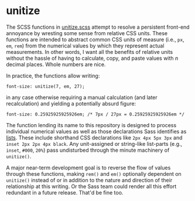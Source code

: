 unitize
=======

The SCSS functions in [unitize.scss](https://github.com/justinskolnick/unitize/blob/master/unitize.scss) attempt to resolve a persistent front-end annoyance by wresting some sense from relative CSS units. These functions are intended to abstract common CSS units of measure (i.e., `px`, `em`, `rem`) from the numerical values by which they represent actual measurements. In other words, I want all the benefits of relative units without the hassle of having to calculate, copy, and paste values with *n* decimal places. Whole numbers are nice.

In practice, the functions allow writing:

```
font-size: unitize(7, em, 27);
```

in any case otherwise requiring a manual calculation (and later recalculation) and yielding a potentially absurd figure:

```
font-size: 0.25925925925926em; /* 7px / 27px = 0.25925925925926em */
```

The function lending its name to this repository is designed to process individual numerical values as well as those declarations Sass identifies as [lists](http://sass-lang.com/docs/yardoc/file.SASS_REFERENCE.html#lists). These include shorthand CSS declarations like `2px 4px 5px 3px` and `inset 2px 2px 4px black`. Any unit-assigned or string-like list-parts (e.g., `inset`, `#000`, `20%`) pass undisturbed through the minute machinery of `unitize()`.

A major near-term development goal is to reverse the flow of values through these functions, making `rem()` and `em()` optionally dependent on `unitize()` instead of or in addition to the nature and direction of their relationship at this writing. Or the Sass team could render all this effort redundant in a future release. That'd be fine too.